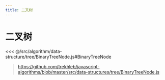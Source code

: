```yaml
---
title: 二叉树
---
```


# 二叉树

<<< @/src/algorithm/data-structure/tree/BinaryTreeNode.js#BinaryTreeNode

> https://github.com/trekhleb/javascript-algorithms/blob/master/src/data-structures/tree/BinaryTreeNode.js